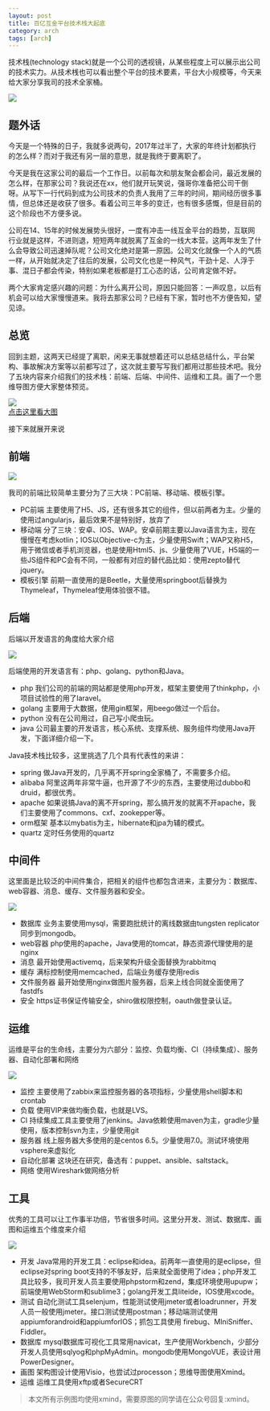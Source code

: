 ```yaml
---
layout: post
title: 百亿互金平台技术栈大起底
category: arch 
tags: [arch]
---
```


技术栈(technology stack)就是一个公司的透视镜，从某些程度上可以展示出公司的技术实力。从技术桟也可以看出整个平台的技术要素，平台大小规模等，今天来给大家分享我司的技术全家桶。

 
![](http://www.mooooc.com/assets/images/2017/architecture/programming-languages.jpg)  

## 题外话

今天是一个特殊的日子，我就多说两句，2017年过半了，大家的年终计划都执行的怎么样？而对于我还有另一层的意思，就是我终于要离职了。

今天是我在这家公司的最后一个工作日。以前每次和朋友聚会都会问，最近发展的怎么样，在那家公司？我说还在xx，他们就开玩笑说，强哥你准备把公司干倒呀。从写下一行代码到成为公司技术的负责人我用了三年的时间，期间经历很多事情，但总体还是收获了很多。看着公司三年多的变迁，也有很多感慨，但是目前的这个阶段也不方便多说。

公司在14、15年的时候发展势头很好，一度有冲击一线互金平台的趋势，互联网行业就是这样，不进则退，短短两年就脱离了互金的一线大本营。这两年发生了什么会导致公司迅速掉队呢？公司文化绝对是第一原因。公司文化就像一个人的气质一样，从开始就决定了往后的发展，公司文化也是一种风气，干劲十足、人浮于事、混日子都会传染，特别如果老板都是打工心态的话，公司肯定做不好。

两个大家肯定感兴趣的问题：为什么离开公司，原因只能回答：一声叹息，以后有机会可以给大家慢慢道来。我将去那家公司？已经有下家，暂时也不方便告知，望见谅。

## 总览

回到主题，这两天已经提了离职，闲来无事就想着还可以总结总结什么，平台架构、事故解决方案等以前都写过了，这次就主要写写我们都用过那些技术吧。我分了五块内容来介绍我们的技术栈：前端、后端、中间件、运维和工具。画了一个思维导图方便大家整体预览。

 
![](http://www.mooooc.com/assets/images/2017/architecture/technology-stack.png)  
[点击这里看大图](http://www.ityouknow.com/assets/images/2017/architecture/technology-stack.png)

接下来就展开来说


## 前端

 
![](http://www.mooooc.com/assets/images/2017/architecture/frontend.png)  


我司的前端比较简单主要分为了三大块：PC前端、移动端、模板引擎。

- PC前端 主要使用了H5、JS，还有很多其它的组件，但以前两者为主。少量的使用过angularjs，最后效果不是特别好，放弃了  
- 移动端 分了三块：安卓、IOS、WAP。安卓前期主要以Java语言为主，现在慢慢在考虑kotlin；IOS以Objective-c为主，少量使用Swift；WAP又称H5，用于微信或者手机浏览器，也是使用Html5、js、少量使用了VUE，H5端的一些JS组件和PC会有不同，一般都有对应的替代品比如：使用zepto替代jquery。  
-  模板引擎 前期一直使用的是Beetle，大量使用springboot后替换为Thymeleaf，Thymeleaf使用体验很不错。 


## 后端

后端以开发语言的角度给大家介绍

 
![](http://www.mooooc.com/assets/images/2017/architecture/backend.png)  


后端使用的开发语言有：php、golang、python和Java。

- php 我们公司的前端的网站都是使用php开发，框架主要使用了thinkphp，小项目试验性的用了laravel。
- golang 主要用于大数据，使用gin框架，用beego做过一个后台。
- python 没有在公司用过，自己写小爬虫玩。
- java  公司最主要的开发语言，核心系统、支撑系统、服务组件均使用Java开发，下面详细介绍一下。

Java技术栈比较多，这里挑选了几个具有代表性的来讲：

- spring 做Java开发的，几乎离不开spring全家桶了，不需要多介绍。  
- alibaba 阿里这两年非常牛逼，也开源了不少的东西，主要使用过dubbo和druid，都很优秀。 
- apache 如果说搞Java的离不开spring，那么搞开发的就离不开apache，我们主要使用了commons、cxf、zookepper等。  
- orm框架 基本以mybatis为主，hibernate和jpa为辅的模式。
- quartz 定时任务使用的quartz


## 中间件

这里面是比较泛的中间件集合，把相关的组件也都包含进来，主要分为：数据库、web容器、消息、缓存、文件服务器和安全。

 
![](http://www.mooooc.com/assets/images/2017/architecture/middleware.png)  

- 数据库 业务主要使用mysql，需要跑批统计的离线数据由tungsten replicator同步到mongodb。  
- web容器  php使用的apache，Java使用的tomcat，静态资源代理使用的是nginx  
- 消息  最开始使用activemq，后来架构升级全面替换为rabbitmq  
- 缓存 满标控制使用memcached，后端业务缓存使用redis  
- 文件服务器  最开始使用nginx做图片服务器，后来上线合同就全面使用了fastdfs  
- 安全 https证书保证传输安全，shiro做权限控制，oauth做登录认证。  


## 运维

运维是平台的生命线，主要分为六部分：监控、负载均衡、CI（持续集成）、服务器、自动化部署和网络

 
![](http://www.mooooc.com/assets/images/2017/architecture/ops.png)  

- 监控 主要使用了zabbix来监控服务器的各项指标，少量使用shell脚本和crontab   
- 负载 使用VIP来做均衡负载，也就是LVS。  
- CI 持续集成工具主要使用了jenkins。Java依赖使用maven为主，gradle少量使用，版本控制svn为主，少量使用git  
- 服务器 线上服务器大多使用的是centos 6.5。少量使用7.0。测试环境使用vsphere来虚拟化  
- 自动化部署  这块还在研究，备选有：puppet、ansible、saltstack。 
- 网络 使用Wireshark做网络分析


## 工具

优秀的工具可以让工作事半功倍，节省很多时间。这里分开发、测试、数据库、画图和运维五个维度来介绍

 
![](http://www.mooooc.com/assets/images/2017/architecture/tools.png)

- 开发 Java常用的开发工具：eclipse和idea。前两年一直使用的是eclipse，但eclipse对spring boot支持的不够友好，后来就全面使用了idea；php开发工具比较多，我司开发人员主要使用phpstorm和zend，集成环境使用upupw；前端使用WebStorm和sublime3；golang开发工具liteide，IOS使用xcode。  
- 测试  自动化测试工具selenjum，性能测试使用jmeter或者loadrunner，开发人员一般使用jmeter。接口测试使用postman；移动端测试使用 appiumforandroid和appiumforIOS；抓包工具使用 firebug、MIniSniffer、Fiddler。  
- 数据库  mysql数据库可视化工具常用navicat，生产使用Workbench，少部分开发人员使用sqlyog和phpMyAdmin。mongodb使用MongoVUE，表设计用PowerDesigner。  
- 画图 架构图设计使用Visio，也尝试过processon；思维导图使用Xmind。  
- 运维 运维工具使用xftp或者SecureCRT  



> 本文所有示例图均使用xmind，需要原图的同学请在公众号回复:xmind。